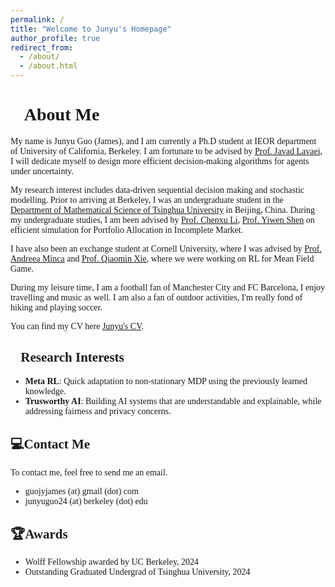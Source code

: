 ```yaml
---
permalink: /
title: "Welcome to Junyu's Homepage"
author_profile: true
redirect_from: 
  - /about/
  - /about.html
---
```

<style>
  body {
    font-family: 'Times New Roman', Times, serif;
  }
</style>


#  📝About Me 

My name is Junyu Guo (James), and I am currently a Ph.D student at IEOR department of University of California, Berkeley. I am fortunate to be  advised by [Prof. Javad Lavaei](https://lavaei.ieor.berkeley.edu/index.html), I will dedicate myself to design more efficient decision-making algorithms for agents under uncertainty.

 My research interest includes data-driven sequential decision making and stochastic modelling. Prior to arriving at Berkeley, I was an undergraduate student in the  [Department of Mathematical Science of Tsinghua University](https://www.math.tsinghua.edu.cn/) in Beijing, China.
During my undergraduate studies, I am been advised by [Prof. Chenxu Li](https://en.gsm.pku.edu.cn/faculty/cxli/), [Prof. Yiwen Shen](https://isom.hkust.edu.hk/faculty-and-staff/directory/yiwenshen) on efficient simulation for Portfolio Allocation in Incomplete Market.       

I have also been an exchange student at Cornell University, where I was advised by [Prof. Andreea Minca](https://www.engineering.cornell.edu/faculty-directory/andreea-c-minca) and [Prof. Qiaomin Xie](https://qiaominxie.github.io/), where we were working on RL for Mean Field Game.


During my leisure time, I am a football fan of Manchester City and FC Barcelona, I enjoy travelling and music as well. I am also a fan of outdoor activities, I'm really fond of hiking and playing soccer. 

You can find my CV here [Junyu's CV](../assets/CV_Junyu_Final.pdf).

## 🤖Research Interests
- **Meta RL**: Quick adaptation to non-stationary MDP using the previously learned knowledge. 
- **Trusworthy AI**: Building AI systems that are understandable and explainable, while addressing fairness and privacy concerns.

## 💻Contact Me
To contact me, feel free to send me an email.     
- guojyjames (at) gmail (dot) com  
- junyuguo24 (at) berkeley (dot) edu  


## 🏆Awards    
- Wolff Fellowship awarded by UC Berkeley, 2024   
- Outstanding Graduated Undergrad of Tsinghua University, 2024









